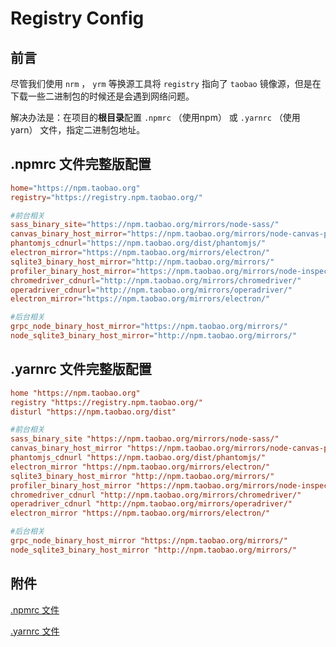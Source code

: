# Registry Config

## 前言

尽管我们使用 `nrm` ， `yrm` 等换源工具将 `registry` 指向了 `taobao` 镜像源，但是在下载一些二进制包的时候还是会遇到网络问题。

解决办法是：在项目的**根目录**配置 `.npmrc` （使用npm） 或 `.yarnrc` （使用yarn） 文件，指定二进制包地址。

## .npmrc 文件完整版配置

``` conf
home="https://npm.taobao.org"
registry="https://registry.npm.taobao.org/"

#前台相关
sass_binary_site="https://npm.taobao.org/mirrors/node-sass/"
canvas_binary_host_mirror="https://npm.taobao.org/mirrors/node-canvas-prebuilt/"
phantomjs_cdnurl="https://npm.taobao.org/dist/phantomjs/"
electron_mirror="https://npm.taobao.org/mirrors/electron/"
sqlite3_binary_host_mirror="http://npm.taobao.org/mirrors/"
profiler_binary_host_mirror="https://npm.taobao.org/mirrors/node-inspector/"
chromedriver_cdnurl="http://npm.taobao.org/mirrors/chromedriver/"
operadriver_cdnurl="http://npm.taobao.org/mirrors/operadriver/"
electron_mirror="https://npm.taobao.org/mirrors/electron/"

#后台相关
grpc_node_binary_host_mirror="https://npm.taobao.org/mirrors/"
node_sqlite3_binary_host_mirror="http://npm.taobao.org/mirrors/"
```

## .yarnrc 文件完整版配置

``` conf
home "https://npm.taobao.org"
registry "https://registry.npm.taobao.org/"
disturl "https://npm.taobao.org/dist"

#前台相关
sass_binary_site "https://npm.taobao.org/mirrors/node-sass/"
canvas_binary_host_mirror "https://npm.taobao.org/mirrors/node-canvas-prebuilt/"
phantomjs_cdnurl "https://npm.taobao.org/dist/phantomjs/"
electron_mirror "https://npm.taobao.org/mirrors/electron/"
sqlite3_binary_host_mirror "http://npm.taobao.org/mirrors/"
profiler_binary_host_mirror "https://npm.taobao.org/mirrors/node-inspector/"
chromedriver_cdnurl "http://npm.taobao.org/mirrors/chromedriver/"
operadriver_cdnurl "http://npm.taobao.org/mirrors/operadriver/"
electron_mirror "https://npm.taobao.org/mirrors/electron/"

#后台相关
grpc_node_binary_host_mirror "https://npm.taobao.org/mirrors/"
node_sqlite3_binary_host_mirror "http://npm.taobao.org/mirrors/"
```

## 附件

[.npmrc 文件](assets/files/.npmrc)

[.yarnrc 文件](assets/files/.yarnrc)
